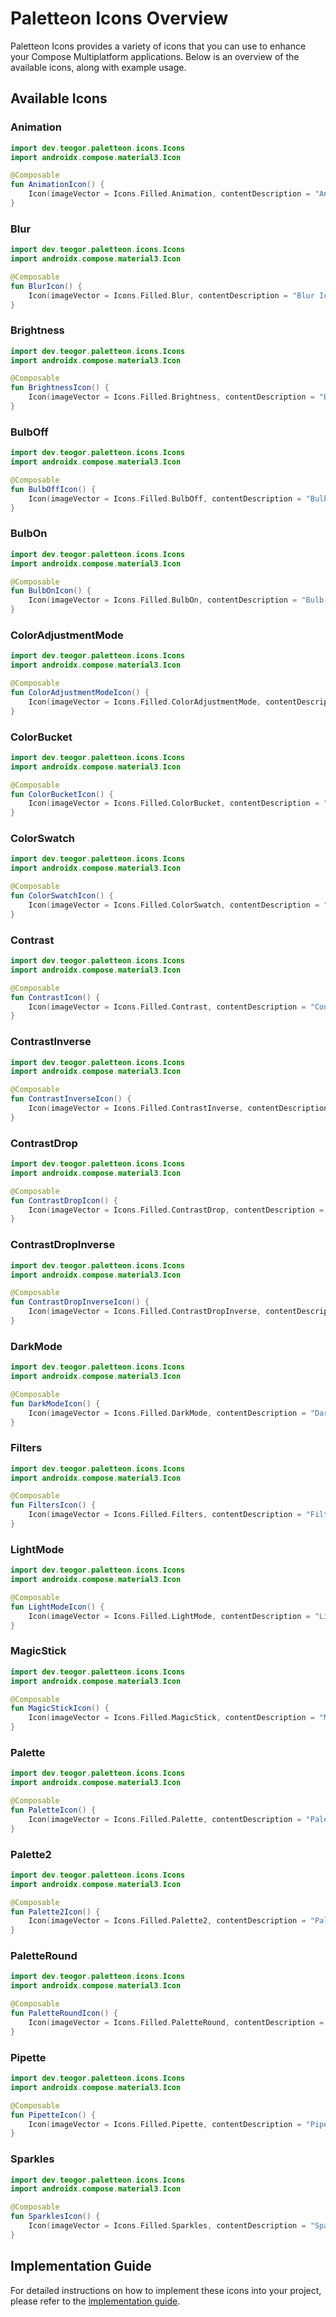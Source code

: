 # Paletteon Icons Overview

Paletteon Icons provides a variety of icons that you can use to enhance your Compose Multiplatform applications. Below is an overview of the available icons, along with example usage.

## Available Icons

### Animation
```kotlin
import dev.teogor.paletteon.icons.Icons
import androidx.compose.material3.Icon

@Composable
fun AnimationIcon() {
    Icon(imageVector = Icons.Filled.Animation, contentDescription = "Animation Icon")
}
```

### Blur
```kotlin
import dev.teogor.paletteon.icons.Icons
import androidx.compose.material3.Icon

@Composable
fun BlurIcon() {
    Icon(imageVector = Icons.Filled.Blur, contentDescription = "Blur Icon")
}
```

### Brightness
```kotlin
import dev.teogor.paletteon.icons.Icons
import androidx.compose.material3.Icon

@Composable
fun BrightnessIcon() {
    Icon(imageVector = Icons.Filled.Brightness, contentDescription = "Brightness Icon")
}
```

### BulbOff
```kotlin
import dev.teogor.paletteon.icons.Icons
import androidx.compose.material3.Icon

@Composable
fun BulbOffIcon() {
    Icon(imageVector = Icons.Filled.BulbOff, contentDescription = "Bulb Off Icon")
}
```

### BulbOn
```kotlin
import dev.teogor.paletteon.icons.Icons
import androidx.compose.material3.Icon

@Composable
fun BulbOnIcon() {
    Icon(imageVector = Icons.Filled.BulbOn, contentDescription = "Bulb On Icon")
}
```

### ColorAdjustmentMode
```kotlin
import dev.teogor.paletteon.icons.Icons
import androidx.compose.material3.Icon

@Composable
fun ColorAdjustmentModeIcon() {
    Icon(imageVector = Icons.Filled.ColorAdjustmentMode, contentDescription = "Color Adjustment Mode Icon")
}
```

### ColorBucket
```kotlin
import dev.teogor.paletteon.icons.Icons
import androidx.compose.material3.Icon

@Composable
fun ColorBucketIcon() {
    Icon(imageVector = Icons.Filled.ColorBucket, contentDescription = "Color Bucket Icon")
}
```

### ColorSwatch
```kotlin
import dev.teogor.paletteon.icons.Icons
import androidx.compose.material3.Icon

@Composable
fun ColorSwatchIcon() {
    Icon(imageVector = Icons.Filled.ColorSwatch, contentDescription = "Color Swatch Icon")
}
```

### Contrast
```kotlin
import dev.teogor.paletteon.icons.Icons
import androidx.compose.material3.Icon

@Composable
fun ContrastIcon() {
    Icon(imageVector = Icons.Filled.Contrast, contentDescription = "Contrast Icon")
}
```

### ContrastInverse
```kotlin
import dev.teogor.paletteon.icons.Icons
import androidx.compose.material3.Icon

@Composable
fun ContrastInverseIcon() {
    Icon(imageVector = Icons.Filled.ContrastInverse, contentDescription = "Contrast Inverse Icon")
}
```

### ContrastDrop
```kotlin
import dev.teogor.paletteon.icons.Icons
import androidx.compose.material3.Icon

@Composable
fun ContrastDropIcon() {
    Icon(imageVector = Icons.Filled.ContrastDrop, contentDescription = "Contrast Drop Icon")
}
```

### ContrastDropInverse
```kotlin
import dev.teogor.paletteon.icons.Icons
import androidx.compose.material3.Icon

@Composable
fun ContrastDropInverseIcon() {
    Icon(imageVector = Icons.Filled.ContrastDropInverse, contentDescription = "Contrast Drop Inverse Icon")
}
```

### DarkMode
```kotlin
import dev.teogor.paletteon.icons.Icons
import androidx.compose.material3.Icon

@Composable
fun DarkModeIcon() {
    Icon(imageVector = Icons.Filled.DarkMode, contentDescription = "Dark Mode Icon")
}
```

### Filters
```kotlin
import dev.teogor.paletteon.icons.Icons
import androidx.compose.material3.Icon

@Composable
fun FiltersIcon() {
    Icon(imageVector = Icons.Filled.Filters, contentDescription = "Filters Icon")
}
```

### LightMode
```kotlin
import dev.teogor.paletteon.icons.Icons
import androidx.compose.material3.Icon

@Composable
fun LightModeIcon() {
    Icon(imageVector = Icons.Filled.LightMode, contentDescription = "Light Mode Icon")
}
```

### MagicStick
```kotlin
import dev.teogor.paletteon.icons.Icons
import androidx.compose.material3.Icon

@Composable
fun MagicStickIcon() {
    Icon(imageVector = Icons.Filled.MagicStick, contentDescription = "Magic Stick Icon")
}
```

### Palette
```kotlin
import dev.teogor.paletteon.icons.Icons
import androidx.compose.material3.Icon

@Composable
fun PaletteIcon() {
    Icon(imageVector = Icons.Filled.Palette, contentDescription = "Palette Icon")
}
```

### Palette2
```kotlin
import dev.teogor.paletteon.icons.Icons
import androidx.compose.material3.Icon

@Composable
fun Palette2Icon() {
    Icon(imageVector = Icons.Filled.Palette2, contentDescription = "Palette 2 Icon")
}
```

### PaletteRound
```kotlin
import dev.teogor.paletteon.icons.Icons
import androidx.compose.material3.Icon

@Composable
fun PaletteRoundIcon() {
    Icon(imageVector = Icons.Filled.PaletteRound, contentDescription = "Palette Round Icon")
}
```

### Pipette
```kotlin
import dev.teogor.paletteon.icons.Icons
import androidx.compose.material3.Icon

@Composable
fun PipetteIcon() {
    Icon(imageVector = Icons.Filled.Pipette, contentDescription = "Pipette Icon")
}
```

### Sparkles
```kotlin
import dev.teogor.paletteon.icons.Icons
import androidx.compose.material3.Icon

@Composable
fun SparklesIcon() {
    Icon(imageVector = Icons.Filled.Sparkles, contentDescription = "Sparkles Icon")
}
```

## Implementation Guide

For detailed instructions on how to implement these icons into your project, please refer to the [implementation guide](../releases/index.md).

